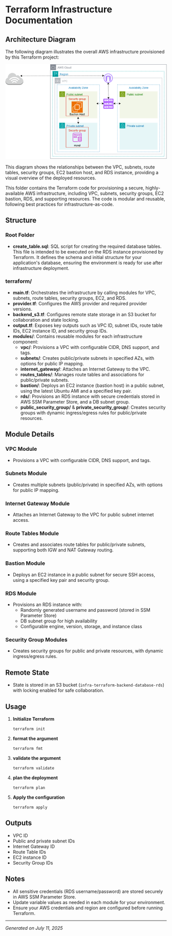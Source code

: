 # Terraform Infrastructure Documentation

## Architecture Diagram
The following diagram illustrates the overall AWS infrastructure provisioned by this Terraform project:

![AWS Architecture Diagram](./vpc_ec2_rds.png)

This diagram shows the relationships between the VPC, subnets, route tables, security groups, EC2 bastion host, and RDS instance, providing a visual overview of the deployed resources.

This folder contains the Terraform code for provisioning a secure, highly-available AWS infrastructure, including VPC, subnets, security groups, EC2 bastion, RDS, and supporting resources. The code is modular and reusable, following best practices for infrastructure-as-code.


## Structure

### Root Folder
- **create_table.sql**: SQL script for creating the required database tables. This file is intended to be executed on the RDS instance provisioned by Terraform. It defines the schema and initial structure for your application's database, ensuring the environment is ready for use after infrastructure deployment.

### terraform/
- **main.tf**: Orchestrates the infrastructure by calling modules for VPC, subnets, route tables, security groups, EC2, and RDS.
- **provider.tf**: Configures the AWS provider and required provider versions.
- **backend_s3.tf**: Configures remote state storage in an S3 bucket for collaboration and state locking.
- **output.tf**: Exposes key outputs such as VPC ID, subnet IDs, route table IDs, EC2 instance ID, and security group IDs.
- **modules/**: Contains reusable modules for each infrastructure component:
  - **vpc/**: Provisions a VPC with configurable CIDR, DNS support, and tags.
  - **subnets/**: Creates public/private subnets in specified AZs, with options for public IP mapping.
  - **internet_gateway/**: Attaches an Internet Gateway to the VPC.
  - **routes_tables/**: Manages route tables and associations for public/private subnets.
  - **bastion/**: Deploys an EC2 instance (bastion host) in a public subnet, using the latest Ubuntu AMI and a specified key pair.
  - **rds/**: Provisions an RDS instance with secure credentials stored in AWS SSM Parameter Store, and a DB subnet group.
  - **public_security_group/** & **private_security_group/**: Creates security groups with dynamic ingress/egress rules for public/private resources.

## Module Details

### VPC Module
- Provisions a VPC with configurable CIDR, DNS support, and tags.

### Subnets Module
- Creates multiple subnets (public/private) in specified AZs, with options for public IP mapping.

### Internet Gateway Module
- Attaches an Internet Gateway to the VPC for public subnet internet access.

### Route Tables Module
- Creates and associates route tables for public/private subnets, supporting both IGW and NAT Gateway routing.

### Bastion Module
- Deploys an EC2 instance in a public subnet for secure SSH access, using a specified key pair and security group.

### RDS Module
- Provisions an RDS instance with:
  - Randomly generated username and password (stored in SSM Parameter Store)
  - DB subnet group for high availability
  - Configurable engine, version, storage, and instance class

### Security Group Modules
- Creates security groups for public and private resources, with dynamic ingress/egress rules.

## Remote State
- State is stored in an S3 bucket (`infra-terraform-backend-database-rds`) with locking enabled for safe collaboration.

## Usage
1. **Initialize Terraform**
   ```
   terraform init
   ```
2. **format the argument**
   ```
   terraform fmt
   ```
3. **validate the argument**
   ```
   terraform validate
   ```
4. **plan the deployment**
   ```
   terraform plan
   ```
5. **Apply the configuration**
   ```
   terraform apply
   ```

## Outputs
- VPC ID
- Public and private subnet IDs
- Internet Gateway ID
- Route Table IDs
- EC2 instance ID
- Security Group IDs

## Notes
- All sensitive credentials (RDS username/password) are stored securely in AWS SSM Parameter Store.
- Update variable values as needed in each module for your environment.
- Ensure your AWS credentials and region are configured before running Terraform.

---
*Generated on July 11, 2025*
